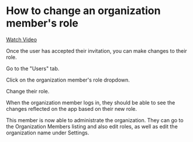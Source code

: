 # How to change an organization member's role

[Watch Video](https://s3.amazonaws.com/docs.openfido.org/assets/change_org_member_role.mp4)

Once the user has accepted their invitation, you can make changes to their role.

Go to the "Users" tab.

Click on the organization member's role dropdown.

Change their role.

When the organization member logs in, they should be able to see the changes reflected on the app based on their new role.

This member is now able to administrate the organization. They can go to the Organization Members listing and also edit roles, as well as edit the organization name under Settings.

